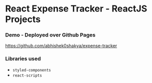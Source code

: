 # React Expense Tracker - ReactJS Projects

### Demo - Deployed over Github Pages

https://github.com/abhishek0shakya/expense-tracker

### Libraries used

- `styled-components`
- `react-scripts`
